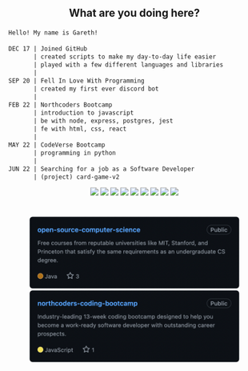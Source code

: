 <h2 align="center">What are you doing here?</h2>

```
Hello! My name is Gareth!

DEC 17 | Joined GitHub
       | created scripts to make my day-to-day life easier
       | played with a few different languages and libraries
       |
SEP 20 | Fell In Love With Programming
       | created my first ever discord bot
       |
FEB 22 | Northcoders Bootcamp
       | introduction to javascript
       | be with node, express, postgres, jest
       | fe with html, css, react
       |
MAY 22 | CodeVerse Bootcamp
       | programming in python
       |
JUN 22 | Searching for a job as a Software Developer
       | (project) card-game-v2
```

<div align="center">
<img src="https://img.shields.io/badge/HTML5-E34F26?style=for-the-badge&logo=html5&logoColor=white" height=25 />
<img src="https://img.shields.io/badge/CSS3-1572B6?style=for-the-badge&logo=css3&logoColor=white" height=25 />
<img src="https://img.shields.io/badge/JavaScript-323330?style=for-the-badge&logo=javascript&logoColor=F7DF1E" height=25 />
<img src="https://img.shields.io/badge/Python-FFD43B?style=for-the-badge&logo=python&logoColor=blue" height=25 />
<img src="https://img.shields.io/badge/PostgreSQL-316192?style=for-the-badge&logo=postgresql&logoColor=white" height=25 />
<img src="https://img.shields.io/badge/Express.js-000000?style=for-the-badge&logo=express&logoColor=white" height=25 />
<img src="https://img.shields.io/badge/React-20232A?style=for-the-badge&logo=react&logoColor=61DAFB" height=25 />
<img src="https://img.shields.io/badge/Node.js-339933?style=for-the-badge&logo=nodedotjs&logoColor=white" height=25 />
<img src="https://img.shields.io/badge/Jest-C21325?style=for-the-badge&logo=jest&logoColor=white" height=25 />
</div>

<h1></h1>

<div align="center">
<div>
<a href="https://github.com/gwdawson/open-source-computer-science"><img src="./assets/open-source-computer-science.png" width=420 /></a>
<a href="https://github.com/gwdawson/northcoders-coding-bootcamp"><img src="./assets/northcoders-coding-bootcamp.png" width=420 /></a>
</div>
</div>
